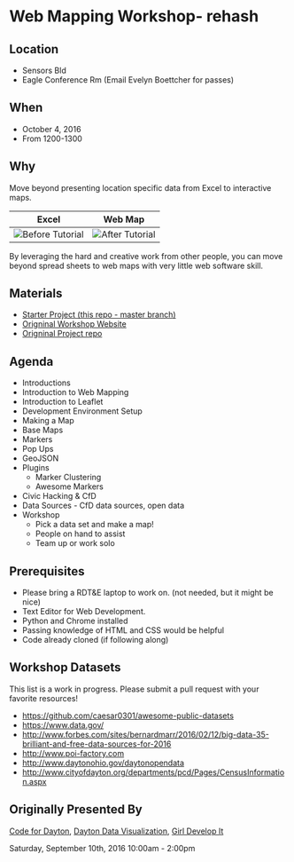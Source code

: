 # Web Mapping Workshop- rehash

## Location
- Sensors Bld
- Eagle Conference Rm (Email Evelyn Boettcher for passes)

## When
- October 4, 2016
- From 1200-1300

## Why
Move beyond presenting location specific data from Excel to interactive maps.

| Excel     | Web Map       |
|----------| ---------------|
|![Before Tutorial](https://github.com/ejboettcher/mapping_workshop/raw/master/icons/Excel.png)|![After Tutorial](https://github.com/ejboettcher/mapping_workshop/raw/master/icons/Map.png)|

By leveraging the hard and creative work from other people, you can move beyond spread sheets to web maps with very little web software skill.

## Materials
- [Starter Project (this repo - master branch)](https://github.com/ejboettcher/mapping_workshop)
- [Origninal Workshop Website](http://codefordayton.org/mapping_workshop)
- [Origninal Project repo](https://github.com/codefordayton/mapping_workshop)

## Agenda
- Introductions
- Introduction to Web Mapping
- Introduction to Leaflet
- Development Environment Setup
- Making a Map
- Base Maps
- Markers
- Pop Ups
- GeoJSON
- Plugins
    - Marker Clustering
    - Awesome Markers
- Civic Hacking & CfD
- Data Sources - CfD data sources, open data
- Workshop
    - Pick a data set and make a map!
    - People on hand to assist
    - Team up or work solo

## Prerequisites
- Please bring a RDT&E laptop to work on.  (not needed, but it might be nice)
- Text Editor for Web Development.
- Python and Chrome installed
- Passing knowledge of HTML and CSS would be helpful
- Code already cloned (if following along)


## Workshop Datasets
This list is a work in progress. Please submit a pull request with your favorite resources!
- https://github.com/caesar0301/awesome-public-datasets
- https://www.data.gov/
- http://www.forbes.com/sites/bernardmarr/2016/02/12/big-data-35-brilliant-and-free-data-sources-for-2016
- http://www.poi-factory.com
- http://www.daytonohio.gov/daytonopendata
- http://www.cityofdayton.org/departments/pcd/Pages/CensusInformation.aspx

## Originally Presented By
[Code for Dayton](http://codefordayton.org/),
[Dayton Data Visualization](http://www.meetup.com/daytondv),
[Girl Develop It](http://www.meetup.com/Girl-Develop-It-Dayton)

Saturday, September 10th, 2016
10:00am - 2:00pm

